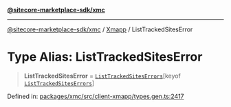 [**@sitecore-marketplace-sdk/xmc**](../../../../README.md)

***

[@sitecore-marketplace-sdk/xmc](../../../../README.md) / [Xmapp](../README.md) / ListTrackedSitesError

# Type Alias: ListTrackedSitesError

> **ListTrackedSitesError** = [`ListTrackedSitesErrors`](ListTrackedSitesErrors.md)\[keyof [`ListTrackedSitesErrors`](ListTrackedSitesErrors.md)\]

Defined in: [packages/xmc/src/client-xmapp/types.gen.ts:2417](https://github.com/Sitecore/marketplace-sdk/blob/e3ec55ede335ad59ac5875d32f0d68c50e7bc899/packages/xmc/src/client-xmapp/types.gen.ts#L2417)
